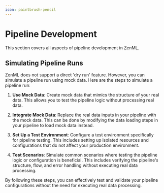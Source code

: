 ```yaml
---
icon: paintbrush-pencil
---
```


# Pipeline Development

This section covers all aspects of pipeline development in ZenML.

## Simulating Pipeline Runs

ZenML does not support a direct 'dry run' feature. However, you can simulate a pipeline run using mock data. Here are the steps to simulate a pipeline run:

1. **Use Mock Data**: Create mock data that mimics the structure of your real data. This allows you to test the pipeline logic without processing real data.

2. **Integrate Mock Data**: Replace the real data inputs in your pipeline with the mock data. This can be done by modifying the data loading steps in your pipeline to load mock data instead.

3. **Set Up a Test Environment**: Configure a test environment specifically for pipeline testing. This includes setting up isolated resources and configurations that do not affect your production environment.

4. **Test Scenarios**: Simulate common scenarios where testing the pipeline logic or configuration is beneficial. This includes verifying the pipeline's structure, flow, and error handling without executing real data processing.

By following these steps, you can effectively test and validate your pipeline configurations without the need for executing real data processing.